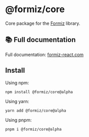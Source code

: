 # @formiz/core

Core package for the [Formiz](https://formiz-react.com) library.

## 📚 Full documentation

Full documentation: [formiz-react.com](https://formiz-react.com)

## Install

Using npm:

```
npm install @formiz/core@alpha
```

Using yarn:

```
yarn add @formiz/core@alpha
```

Using pnpm:

```
pnpm i @formiz/core@alpha
```
